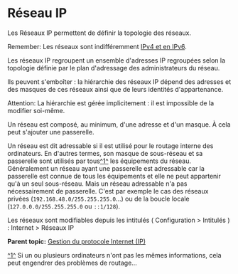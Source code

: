 Réseau IP
=========

Les Réseaux IP permettent de définir la topologie des réseaux.

Remember: Les réseaux sont indifféremment [IPv4 et en
IPv6](inventory_ip_protocol.html "Gestion des deux versions d'IP au sein de GLPI : IPv4 et IPv6.").

Les réseaux IP regroupent un ensemble d'adresses IP regroupées selon la
topologie définie par le plan d'adressage des administrateurs du réseau.

Ils peuvent s'emboîter : la hiérarchie des réseaux IP dépend des
adresses et des masques de ces réseaux ainsi que de leurs identités
d'appartenance.

Attention: La hiérarchie est gérée implicitement : il est impossible de
la modifier soi-même.

Un réseau est composé, au minimum, d'une adresse et d'un masque. À cela
peut s'ajouter une passerelle.

Un réseau est dit adressable si il est utilisé pour le routage interne
des ordinateurs. En d'autres termes, son masque de sous-réseau et sa
passerelle sont utilisés par tous[^1^](#fntarg_1) les équipements du
réseau. Généralement un réseau ayant une passerelle est adressable car
la passerelle est connue de tous les équipements et elle ne peut
appartenir qu'à un seul sous-réseau. Mais un réseau adressable n'a pas
nécessairement de passerelle. C'est par exemple le cas des réseaux
privées (`192.168.48.0/255.255.255.0`...) ou de la boucle locale
(`127.0.0.0/255.255.255.0` ou `::1/128`).

Les réseaux sont modifiables depuis les intitulés ( Configuration \>
Intitulés ) : Internet \> Réseaux IP

**Parent topic:** [Gestion du protocole Internet
(IP)](../glpi/inventory_ip.html "Le protocole IP est matérialisé sous plusieurs formes : adresses IP, réseaux IP, mais aussi des FQDN")

[^1^](#fnsrc_1) Si un ou plusieurs ordinateurs n'ont pas les mêmes
informations, cela peut engendrer des problèmes de routage...
